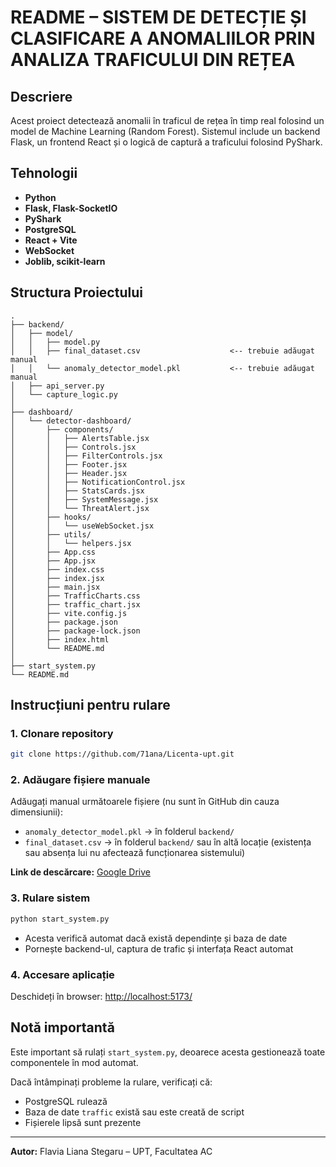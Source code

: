 # README – SISTEM DE DETECȚIE ȘI CLASIFICARE A ANOMALIILOR PRIN ANALIZA TRAFICULUI DIN REȚEA

## Descriere

Acest proiect detectează anomalii în traficul de rețea în timp real folosind un model de Machine Learning (Random Forest). Sistemul include un backend Flask, un frontend React și o logică de captură a traficului folosind PyShark.

## Tehnologii

- **Python**
- **Flask, Flask-SocketIO**
- **PyShark**
- **PostgreSQL**
- **React + Vite**
- **WebSocket**
- **Joblib, scikit-learn**

## Structura Proiectului

```
.
├── backend/
│   ├── model/
│   │   ├── model.py
│   │   ├── final_dataset.csv                    <-- trebuie adăugat manual
│   │   └── anomaly_detector_model.pkl           <-- trebuie adăugat manual
│   ├── api_server.py
│   └── capture_logic.py
│
├── dashboard/
│   └── detector-dashboard/
│       ├── components/
│       │   ├── AlertsTable.jsx
│       │   ├── Controls.jsx
│       │   ├── FilterControls.jsx
│       │   ├── Footer.jsx
│       │   ├── Header.jsx
│       │   ├── NotificationControl.jsx
│       │   ├── StatsCards.jsx
│       │   ├── SystemMessage.jsx
│       │   └── ThreatAlert.jsx
│       ├── hooks/
│       │   └── useWebSocket.jsx
│       ├── utils/
│       │   └── helpers.jsx
│       ├── App.css
│       ├── App.jsx
│       ├── index.css
│       ├── index.jsx
│       ├── main.jsx
│       ├── TrafficCharts.css
│       ├── traffic_chart.jsx
│       ├── vite.config.js
│       ├── package.json
│       ├── package-lock.json
│       ├── index.html
│       └── README.md
│
├── start_system.py
└── README.md
```

## Instrucțiuni pentru rulare

### 1. Clonare repository
```bash
git clone https://github.com/71ana/Licenta-upt.git
```

### 2. Adăugare fișiere manuale
Adăugați manual următoarele fișiere (nu sunt în GitHub din cauza dimensiunii):

- `anomaly_detector_model.pkl` → în folderul `backend/`
- `final_dataset.csv` → în folderul `backend/` sau în altă locație (existența sau absența lui nu afectează funcționarea sistemului)

**Link de descărcare:** [Google Drive](https://drive.google.com/drive/folders/1o1JIw-KNILAci-oDzCPOtmT6DS3WniKd?usp=sharing)

### 3. Rulare sistem
```bash
python start_system.py
```

- Acesta verifică automat dacă există dependințe și baza de date
- Pornește backend-ul, captura de trafic și interfața React automat

### 4. Accesare aplicație
Deschideți în browser: [http://localhost:5173/](http://localhost:5173/)

## Notă importantă

Este important să rulați `start_system.py`, deoarece acesta gestionează toate componentele în mod automat.

Dacă întâmpinați probleme la rulare, verificați că:
- PostgreSQL rulează
- Baza de date `traffic` există sau este creată de script
- Fișierele lipsă sunt prezente

---

**Autor:** Flavia Liana Stegaru – UPT, Facultatea AC
